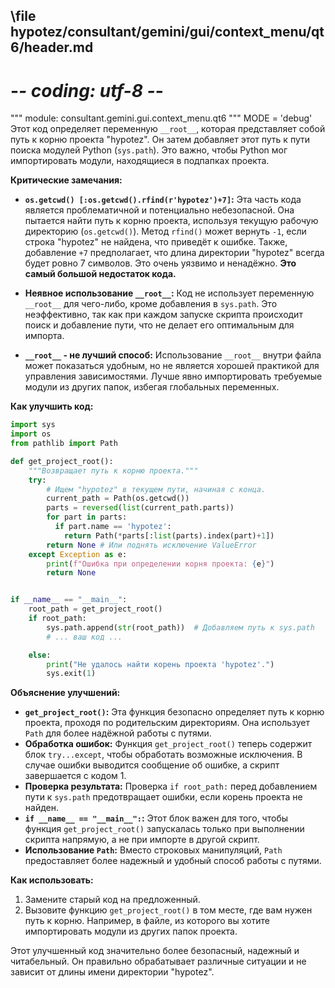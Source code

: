 ## \file hypotez/consultant/gemini/gui/context_menu/qt6/header.md
# -*- coding: utf-8 -*-

""" module: consultant.gemini.gui.context_menu.qt6 """
MODE = 'debug'
Этот код определяет переменную `__root__`, которая представляет собой путь к корню проекта "hypotez".  Он затем добавляет этот путь к пути поиска модулей Python (`sys.path`).  Это важно, чтобы Python мог импортировать модули, находящиеся в подпапках проекта.

**Критические замечания:**

* **`os.getcwd() [:os.getcwd().rfind(r'hypotez')+7]`:** Эта часть кода является проблематичной и потенциально небезопасной.  Она пытается найти путь к корню проекта, используя текущую рабочую директорию (`os.getcwd()`).  Метод `rfind()` может вернуть `-1`, если строка "hypotez" не найдена, что приведёт к ошибке.  Также, добавление `+7` предполагает, что длина директории "hypotez" всегда будет ровно 7 символов.  Это очень уязвимо и ненадёжно.  **Это самый большой недостаток кода.**

* **Неявное использование `__root__`:**  Код не использует переменную `__root__` для чего-либо, кроме добавления в `sys.path`.  Это неэффективно, так как при каждом запуске скрипта происходит поиск и добавление пути, что не делает его оптимальным для импорта.

* **`__root__` - не лучший способ:**  Использование `__root__` внутри файла может показаться удобным, но не является хорошей практикой для управления зависимостями.  Лучше явно импортировать требуемые модули из других папок, избегая глобальных переменных.


**Как улучшить код:**

```python
import sys
import os
from pathlib import Path

def get_project_root():
    """Возвращает путь к корню проекта."""
    try:
        # Ищем "hypotez" в текущем пути, начиная с конца.
        current_path = Path(os.getcwd())
        parts = reversed(list(current_path.parts))
        for part in parts:
          if part.name == 'hypotez':
            return Path(*parts[:list(parts).index(part)+1])
        return None # Или поднять исключение ValueError
    except Exception as e:
        print(f"Ошибка при определении корня проекта: {e}")
        return None


if __name__ == "__main__":
    root_path = get_project_root()
    if root_path:
        sys.path.append(str(root_path))  # Добавляем путь к sys.path
        # ... ваш код ...

    else:
        print("Не удалось найти корень проекта 'hypotez'.")
        sys.exit(1)


```

**Объяснение улучшений:**

* **`get_project_root()`:**  Эта функция безопасно определяет путь к корню проекта, проходя по родительским директориям.  Она использует `Path` для более надёжной работы с путями.
* **Обработка ошибок:** Функция `get_project_root()` теперь содержит блок `try...except`, чтобы обработать возможные исключения.  В случае ошибки выводится сообщение об ошибке, а скрипт завершается с кодом 1.
* **Проверка результата:** Проверка `if root_path:` перед добавлением пути к `sys.path` предотвращает ошибки, если корень проекта не найден.
* **`if __name__ == "__main__":`:**  Этот блок важен для того, чтобы функция `get_project_root()` запускалась только при выполнении скрипта напрямую, а не при импорте в другой скрипт.
* **Использование `Path`:** Вместо строковых манипуляций, `Path` предоставляет более надежный и удобный способ работы с путями.


**Как использовать:**

1.  Замените старый код на предложенный.
2.  Вызовите функцию `get_project_root()` в том месте, где вам нужен путь к корню.  Например, в файле, из которого вы хотите импортировать модули из других папок проекта.

Этот улучшенный код значительно более безопасный, надежный и читабельный.  Он правильно обрабатывает различные ситуации и не зависит от длины имени директории "hypotez".